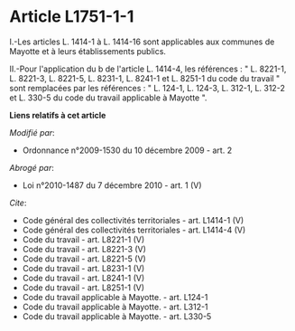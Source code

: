 # Article L1751-1-1

I.-Les articles L. 1414-1 à L. 1414-16 sont applicables aux communes de Mayotte et à leurs établissements publics. 

II.-Pour l'application du b de l'article L. 1414-4, les références : " L. 8221-1, L. 8221-3, L. 8221-5, L. 8231-1, L. 8241-1
et L. 8251-1 du code du travail " sont remplacées par les références : " L. 124-1, L. 124-3, L. 312-1, L. 312-2 et L. 330-5
du code du travail applicable à Mayotte ".

**Liens relatifs à cet article**

_Modifié par_:

  - Ordonnance n°2009-1530 du 10 décembre 2009 - art. 2

_Abrogé par_:

  - Loi n°2010-1487 du 7 décembre 2010 - art. 1 (V)

_Cite_:

  - Code général des collectivités territoriales - art. L1414-1 (V)
  - Code général des collectivités territoriales - art. L1414-4 (V)
  - Code du travail - art. L8221-1 (V)
  - Code du travail - art. L8221-3 (V)
  - Code du travail - art. L8221-5 (V)
  - Code du travail - art. L8231-1 (V)
  - Code du travail - art. L8241-1 (V)
  - Code du travail - art. L8251-1 (V)
  - Code du travail applicable à Mayotte. - art. L124-1
  - Code du travail applicable à Mayotte. - art. L312-1
  - Code du travail applicable à Mayotte. - art. L330-5
